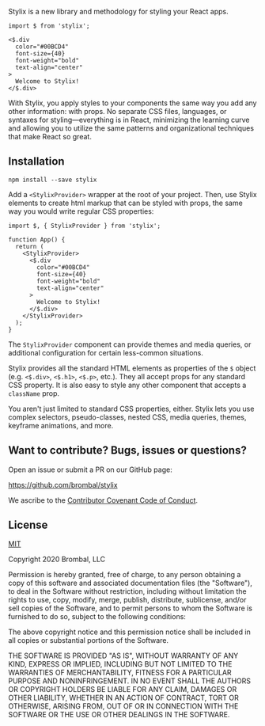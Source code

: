Stylix is a new library and methodology for styling your React apps.

```tsx-render
import $ from 'stylix';

<$.div
  color="#00BCD4"
  font-size={40}
  font-weight="bold"
  text-align="center"
>
  Welcome to Stylix!
</$.div>
```

With Stylix, you apply styles to your components the same way you add any other information: with props. No separate CSS files, languages, or syntaxes for styling—everything is in React, minimizing the learning curve and allowing you to utilize the same patterns and organizational techniques that make React so great.


## Installation

```
npm install --save stylix
```

Add a `<StylixProvider>` wrapper at the root of your project. Then, use Stylix elements to create html markup that can be styled with props, the same way you would write regular CSS properties:

```tsx-app
import $, { StylixProvider } from 'stylix';

function App() {
  return (
    <StylixProvider>
      <$.div
        color="#00BCD4"
        font-size={40}
        font-weight="bold"
        text-align="center"
      >
        Welcome to Stylix!
      </$.div>
    </StylixProvider>
  );
}
```

The `StylixProvider` component can provide themes and media queries, or additional configuration for certain less-common situations.

Stylix provides all the standard HTML elements as properties of the `$` object (e.g. `<$.div>`, `<$.h1>`, `<$.p>`, etc.). They all accept props for any standard CSS property. It is also easy to style any other component that accepts a `className` prop.

You aren't just limited to standard CSS properties, either. Stylix lets you use complex selectors, pseudo-classes, nested CSS, media queries, themes, keyframe animations, and more.

## Want to contribute? Bugs, issues or questions?

Open an issue or submit a PR on our GitHub page:

https://github.com/brombal/stylix

We ascribe to the [Contributor Covenant Code of Conduct](https://www.contributor-covenant.org/version/2/0/code_of_conduct).

## License

[MIT](https://opensource.org/licenses/MIT)

Copyright 2020 Brombal, LLC

Permission is hereby granted, free of charge, to any person obtaining a copy of this software and associated documentation files (the "Software"), to deal in the Software without restriction, including without limitation the rights to use, copy, modify, merge, publish, distribute, sublicense, and/or sell copies of the Software, and to permit persons to whom the Software is furnished to do so, subject to the following conditions:

The above copyright notice and this permission notice shall be included in all copies or substantial portions of the Software.

THE SOFTWARE IS PROVIDED "AS IS", WITHOUT WARRANTY OF ANY KIND, EXPRESS OR IMPLIED, INCLUDING BUT NOT LIMITED TO THE WARRANTIES OF MERCHANTABILITY, FITNESS FOR A PARTICULAR PURPOSE AND NONINFRINGEMENT. IN NO EVENT SHALL THE AUTHORS OR COPYRIGHT HOLDERS BE LIABLE FOR ANY CLAIM, DAMAGES OR OTHER LIABILITY, WHETHER IN AN ACTION OF CONTRACT, TORT OR OTHERWISE, ARISING FROM, OUT OF OR IN CONNECTION WITH THE SOFTWARE OR THE USE OR OTHER DEALINGS IN THE SOFTWARE.


